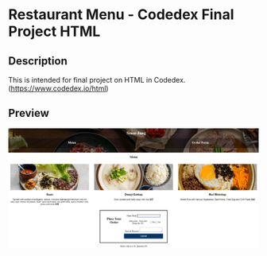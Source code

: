 # Restaurant Menu - Codedex Final Project HTML

## Description

This is intended for final project on HTML in Codedex. (https://www.codedex.io/html)

## Preview
![preview of page](/restaurant-menu.png)
